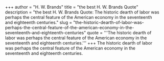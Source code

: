 +++
author = "H. W. Brands"
title = "the best H. W. Brands Quote"
description = "the best H. W. Brands Quote: The historic dearth of labor was perhaps the central feature of the American economy in the seventeenth and eighteenth centuries."
slug = "the-historic-dearth-of-labor-was-perhaps-the-central-feature-of-the-american-economy-in-the-seventeenth-and-eighteenth-centuries"
quote = '''The historic dearth of labor was perhaps the central feature of the American economy in the seventeenth and eighteenth centuries.'''
+++
The historic dearth of labor was perhaps the central feature of the American economy in the seventeenth and eighteenth centuries.
